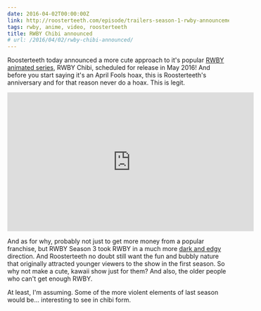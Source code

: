 ```yaml
---
date: 2016-04-02T00:00:00Z
link: http://roosterteeth.com/episode/trailers-season-1-rwby-announcement
tags: rwby, anime, video, roosterteeth
title: RWBY Chibi announced
# url: /2016/04/02/rwby-chibi-announced/
---
```


Roosterteeth today announced a more cute approach to it's popular [RWBY animated series](http://roosterteeth.com/show/rwby), RWBY Chibi, scheduled for release in May 2016! And before you start saying it's an April Fools hoax, this is Roosterteeth's anniversary and for that reason never do a hoax. This is legit.

<div class="video">

<iframe width="560" height="315" src="https://www.youtube.com/embed/tu6D5jR1rSQ" frameborder="0" allowfullscreen></iframe>

</div>

And as for why, probably not just to get more money from a popular franchise, but RWBY Season 3 took RWBY in a much more [dark and edgy](http://roosterteeth.com/post/51193367) direction. And Roosterteeth no doubt still want the fun and bubbly nature that originally attracted younger viewers to the show in the first season. So why not make a cute, kawaii show just for them? And also, the older people who can't get enough RWBY.

At least, I'm assuming. Some of the more violent elements of last season would be... interesting to see in chibi form.

